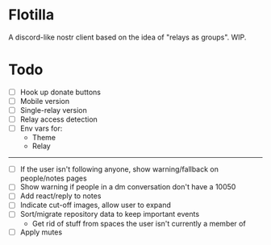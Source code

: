 # Flotilla

A discord-like nostr client based on the idea of "relays as groups". WIP.

# Todo

- [ ] Hook up donate buttons
- [ ] Mobile version
- [ ] Single-relay version
- [ ] Relay access detection
- [ ] Env vars for:
  - Theme
  - Relay

---

- [ ] If the user isn't following anyone, show warning/fallback on people/notes pages
- [ ] Show warning if people in a dm conversation don't have a 10050
- [ ] Add react/reply to notes
- [ ] Indicate cut-off images, allow user to expand
- [ ] Sort/migrate repository data to keep important events
  - Get rid of stuff from spaces the user isn't currently a member of
- [ ] Apply mutes
